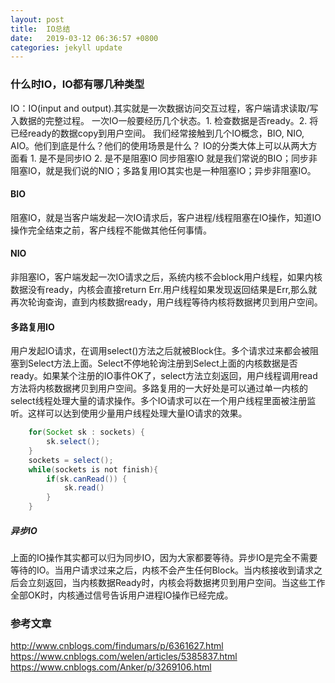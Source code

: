 ```yaml
---
layout: post
title:  IO总结
date:   2019-03-12 06:36:57 +0800
categories: jekyll update
---
```


### 什么时IO，IO都有哪几种类型
IO：IO(input and output).其实就是一次数据访问交互过程，客户端请求读取/写入数据的完整过程。
一次IO一般要经历几个状态。1. 检查数据是否ready。2. 将已经ready的数据copy到用户空间。
我们经常接触到几个IO概念，BIO, NIO, AIO。他们到底是什么？他们的使用场景是什么？
IO的分类大体上可以从两大方面看 1. 是不是同步IO 2. 是不是阻塞IO
同步阻塞IO 就是我们常说的BIO；同步非阻塞IO，就是我们说的NIO；多路复用IO其实也是一种阻塞IO；异步非阻塞IO。


#### BIO

阻塞IO，就是当客户端发起一次IO请求后，客户进程/线程阻塞在IO操作，知道IO操作完全结束之前，客户线程不能做其他任何事情。



#### NIO
非阻塞IO，客户端发起一次IO请求之后，系统内核不会block用户线程，如果内核数据没有ready，内核会直接return Err.用户线程如果发现返回结果是Err,那么就再次轮询查询，直到内核数据ready，用户线程等待内核将数据拷贝到用户空间。

#### 多路复用IO
用户发起IO请求，在调用select()方法之后就被Block住。多个请求过来都会被阻塞到Select方法上面。Select不停地轮询注册到Select上面的内核数据是否ready。如果某个注册的IO事件OK了，select方法立刻返回，用户线程调用read方法将内核数据拷贝到用户空间。多路复用的一大好处是可以通过单一内核的select线程处理大量的请求操作。多个IO请求可以在一个用户线程里面被注册监听。这样可以达到使用少量用户线程处理大量IO请求的效果。

```java
    for(Socket sk : sockets) {
        sk.select();
    }
    sockets = select();
    while(sockets is not finish){
        if(sk.canRead()) {
            sk.read()
        }
    }
```

##### 异步IO
上面的IO操作其实都可以归为同步IO，因为大家都要等待。异步IO是完全不需要等待的IO。当用户请求过来之后，内核不会产生任何Block。当内核接收到请求之后会立刻返回，当内核数据Ready时，内核会将数据拷贝到用户空间。当这些工作全部OK时，内核通过信号告诉用户进程IO操作已经完成。

### 参考文章
http://www.cnblogs.com/findumars/p/6361627.html
https://www.cnblogs.com/welen/articles/5385837.html
https://www.cnblogs.com/Anker/p/3269106.html


